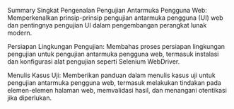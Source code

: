 Summary Singkat
Pengenalan Pengujian Antarmuka Pengguna Web: Memperkenalkan prinsip-prinsip pengujian antarmuka pengguna (UI) web dan pentingnya pengujian UI dalam pengembangan perangkat lunak modern.

Persiapan Lingkungan Pengujian: Membahas proses persiapan lingkungan pengujian untuk pengujian antarmuka pengguna web, termasuk instalasi dan konfigurasi alat pengujian seperti Selenium WebDriver.

Menulis Kasus Uji: Memberikan panduan dalam menulis kasus uji untuk pengujian antarmuka pengguna web, termasuk melakukan tindakan pada elemen-elemen halaman web, memvalidasi hasil, dan menangani otentikasi jika diperlukan.